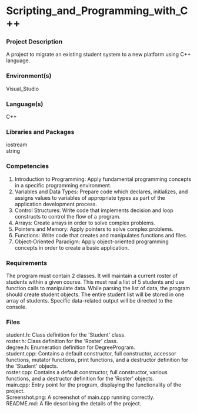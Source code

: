 # Scripting_and_Programming_with_C++

### Project Description
A project to migrate an existing student system to a new platform using C++ language. 

### Environment(s)

Visual_Studio

### Language(s)

C++

### Libraries and Packages

iostream  
string  

### Competencies
1. Introduction to Programming: Apply fundamental programming concepts in a specific programming environment.
2. Variables and Data Types: Prepare code which declares, initializes, and assigns values to variables of appropriate types as part of the application development process.
3. Control Structures: Write code that implements decision and loop constructs to control the flow of a program.
4. Arrays: Create arrays in order to solve complex problems.
5. Pointers and Memory: Apply pointers to solve complex problems.
6. Functions: Write code that creates and manipulates functions and files.
7. Object-Oriented Paradigm: Apply object-oriented programming concepts in order to create a basic application.

### Requirements
The program must contain 2 classes. It will maintain a current roster of students within a given course. This must real a list of 5 students and use function calls to manipulate data. While parsing the list of data, the program should create student objects. The entire student list will be stored in one array of students. Specific data-related output will be directed to the console.

### Files
student.h: Class definition for the 'Student' class.    
roster.h: Class definition for the 'Roster' class.    
degree.h: Enumeration definition for DegreeProgram.    
student.cpp: Contains a default constructor, full constructor, accessor functions, mutator functions, print functions, and a destructor definition for the 'Student' objects.    
roster.cpp: Contains a default constructor, full constructor, various functions, and a destructor definition for the 'Roster' objects.    
main.cpp: Entry point for the program, displaying the functionality of the project.    
Screenshot.png: A screenshot of main.cpp running correctly.  
README.md: A file describing the details of the project.
